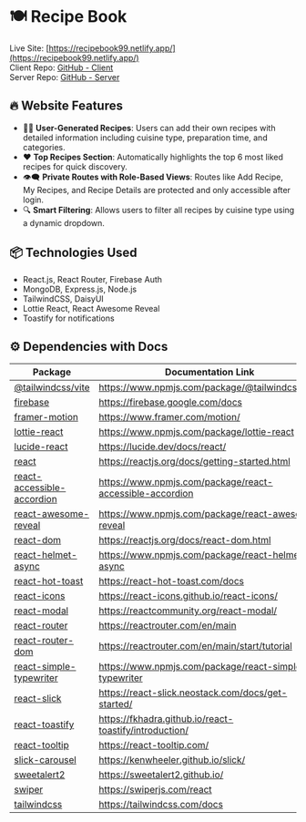# 🍽️ Recipe Book

Live Site: [https://recipebook99.netlify.app/](https://recipebook99.netlify.app/)  
Client Repo: [GitHub - Client](https://github.com/Programming-Hero-Web-Course4/b11a10-client-side-iktushar01.git)  
Server Repo: [GitHub - Server](https://github.com/Programming-Hero-Web-Course4/b11a10-server-side-iktushar01.git)

## 🔥 Website Features

- 👩‍🍳 **User-Generated Recipes**: Users can add their own recipes with detailed information including cuisine type, preparation time, and categories.
- ❤️ **Top Recipes Section**: Automatically highlights the top 6 most liked recipes for quick discovery.
- 👁️‍🗨️ **Private Routes with Role-Based Views**: Routes like Add Recipe, My Recipes, and Recipe Details are protected and only accessible after login.
- 🔍 **Smart Filtering**: Allows users to filter all recipes by cuisine type using a dynamic dropdown.

## 📦 Technologies Used

- React.js, React Router, Firebase Auth
- MongoDB, Express.js, Node.js
- TailwindCSS, DaisyUI
- Lottie React, React Awesome Reveal
- Toastify for notifications

## ⚙️ Dependencies with Docs

| Package                   | Documentation Link                                                                                  |
|---------------------------|---------------------------------------------------------------------------------------------------|
| [@tailwindcss/vite](https://www.npmjs.com/package/@tailwindcss/vite)           | https://www.npmjs.com/package/@tailwindcss/vite                                                   |
| [firebase](https://firebase.google.com/docs)                                  | https://firebase.google.com/docs                                                                |
| [framer-motion](https://www.framer.com/motion/)                              | https://www.framer.com/motion/                                                                  |
| [lottie-react](https://www.npmjs.com/package/lottie-react)                    | https://www.npmjs.com/package/lottie-react                                                      |
| [lucide-react](https://lucide.dev/docs/react/)                               | https://lucide.dev/docs/react/                                                                  |
| [react](https://reactjs.org/docs/getting-started.html)                       | https://reactjs.org/docs/getting-started.html                                                  |
| [react-accessible-accordion](https://www.npmjs.com/package/react-accessible-accordion) | https://www.npmjs.com/package/react-accessible-accordion                                        |
| [react-awesome-reveal](https://www.npmjs.com/package/react-awesome-reveal)   | https://www.npmjs.com/package/react-awesome-reveal                                              |
| [react-dom](https://reactjs.org/docs/react-dom.html)                         | https://reactjs.org/docs/react-dom.html                                                        |
| [react-helmet-async](https://www.npmjs.com/package/react-helmet-async)       | https://www.npmjs.com/package/react-helmet-async                                              |
| [react-hot-toast](https://react-hot-toast.com/docs)                          | https://react-hot-toast.com/docs                                                               |
| [react-icons](https://react-icons.github.io/react-icons/)                     | https://react-icons.github.io/react-icons/                                                     |
| [react-modal](https://reactcommunity.org/react-modal/)                       | https://reactcommunity.org/react-modal/                                                       |
| [react-router](https://reactrouter.com/en/main)                             | https://reactrouter.com/en/main                                                                |
| [react-router-dom](https://reactrouter.com/en/main/start/tutorial)          | https://reactrouter.com/en/main/start/tutorial                                                |
| [react-simple-typewriter](https://www.npmjs.com/package/react-simple-typewriter) | https://www.npmjs.com/package/react-simple-typewriter                                          |
| [react-slick](https://react-slick.neostack.com/docs/get-started/)            | https://react-slick.neostack.com/docs/get-started/                                            |
| [react-toastify](https://fkhadra.github.io/react-toastify/introduction/)     | https://fkhadra.github.io/react-toastify/introduction/                                        |
| [react-tooltip](https://react-tooltip.com/)                                 | https://react-tooltip.com/                                                                     |
| [slick-carousel](https://kenwheeler.github.io/slick/)                       | https://kenwheeler.github.io/slick/                                                           |
| [sweetalert2](https://sweetalert2.github.io/)                               | https://sweetalert2.github.io/                                                                 |
| [swiper](https://swiperjs.com/react)                                        | https://swiperjs.com/react                                                                     |
| [tailwindcss](https://tailwindcss.com/docs)                                | https://tailwindcss.com/docs                                                                   |

